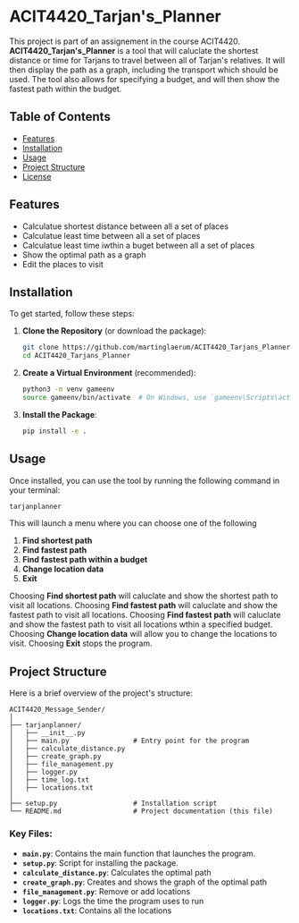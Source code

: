 # ACIT4420_Tarjan's_Planner

This project is part of an assignement in the course ACIT4420. **ACIT4420_Tarjan's_Planner** is a tool that will caluclate the shortest distance or time for Tarjans to travel between all of Tarjan's relatives. It will then display the path as a graph, including the transport which should be used. The tool also allows for specifying a budget, and will then show the fastest path within the budget.

## Table of Contents
- [Features](#features)
- [Installation](#installation)
- [Usage](#usage)
- [Project Structure](#project-structure)
- [License](#license)
## Features
- Calculatue shortest distance between all a set of places
- Calculatue least time between all a set of places
- Calculatue least time iwthin a buget between all a set of places
- Show the optimal path as a graph
- Edit the places to visit
## Installation
To get started, follow these steps:
1. **Clone the Repository** (or download the package):
   ```bash
   git clone https://github.com/martinglaerum/ACIT4420_Tarjans_Planner.git
   cd ACIT4420_Tarjans_Planner
   ```
2. **Create a Virtual Environment** (recommended):
   ```bash
   python3 -m venv gameenv
   source gameenv/bin/activate  # On Windows, use `gameenv\Scripts\activate`
   ```
3. **Install the Package**:
   ```bash
   pip install -e .
   ```
## Usage
Once installed, you can use the tool by running the following command in your terminal:
```bash
tarjanplanner
```
This will launch a menu where you can choose one of the following
1. **Find shortest path**
2. **Find fastest path**
3. **Find fastest path within a budget**
4. **Change location data**
5. **Exit**

Choosing **Find shortest path** will caluclate and show the shortest path to visit all locations.
Choosing **Find fastest path** will caluclate and show the fastest path to visit all locations.
Choosing **Find fastest path** will caluclate and show the fastest path to visit all locations wthin a specified budget.
Choosing **Change location data** will allow you to change the locations to visit.
Choosing **Exit** stops the program.


## Project Structure
Here is a brief overview of the project's structure:
```
ACIT4420_Message_Sender/
│
├── tarjanplanner/
│   ├── __init__.py
│   ├── main.py                # Entry point for the program
│   ├── calculate_distance.py
│   ├── create_graph.py
│   ├── file_management.py
│   ├── logger.py
│   ├── time_log.txt
│   ├── locations.txt
│
├── setup.py                   # Installation script
└── README.md                  # Project documentation (this file)
```
### Key Files:
- **`main.py`**: Contains the main function that launches the program.
- **`setup.py`**: Script for installing the package.
- **`calculate_distance.py`**: Calculates the optimal path
- **`create_graph.py`**: Creates and shows the graph of the optimal path
- **`file_management.py`**: Remove or add locations
- **`logger.py`**: Logs the time the program uses to run
- **`locations.txt`**: Contains all the locations
